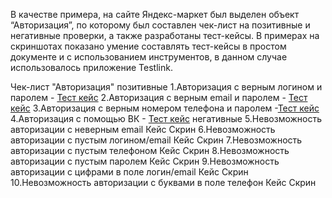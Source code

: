 В качестве примера, на сайте Яндекс-маркет был выделен объект “Авторизация”, по которому был составлен чек-лист на позитивные и негативные проверки, а также разработаны тест-кейсы. 
В примерах на скриншотах показано умение составлять тест-кейсы в простом документе и с использованием инструментов, в данном случае использовалось приложение Testlink.

‍Чек-лист "Авторизация"
позитивные
1.Авторизация с верным логином и паролем - [Тест кейс](https://mega.nz/file/Ej5xmCIK#DDZXPjW1NNR3bZ1q7FDBWNCEu2ELTQIAWT9t3B8XYls)
2.Авторизация с верным email и паролем - [Тест кейс](https://mega.nz/file/4v4S0IgL#Vm3gLnAGbCySfknIPLZn9h6s8Kc_-wbp8lxgDQIcsHU)
3.Авторизация с верным номером телефона и паролем -[Тест кейс](https://mega.nz/file/pzYklZIB#BIIDKgy1jfKU6BO8rknU0tgkbvfnDLw0lE6dT0begr8)
4.Авторизация с помощью ВК - [Тест кейс](https://mega.nz/file/oqJCSAhL#A1Yb2_R7w-KGM2VUWyCP0klhPY0dwmjNa3VhbqN10Ss)
негативные
5.Невозможность авторизации с неверным email
Кейс
Скрин
6.Невозможность авторизации с пустым логином/email
Кейс
Скрин
7.Невозможность авторизации с пустым телефоном
Кейс
Скрин
8.Невозможность авторизации с пустым паролем
Кейс
Скрин
9.Невозможность авторизации с цифрами в поле логин/email
Кейс
Скрин
10.Невозможность авторизации с буквами в поле телефон
Кейс
Скрин

